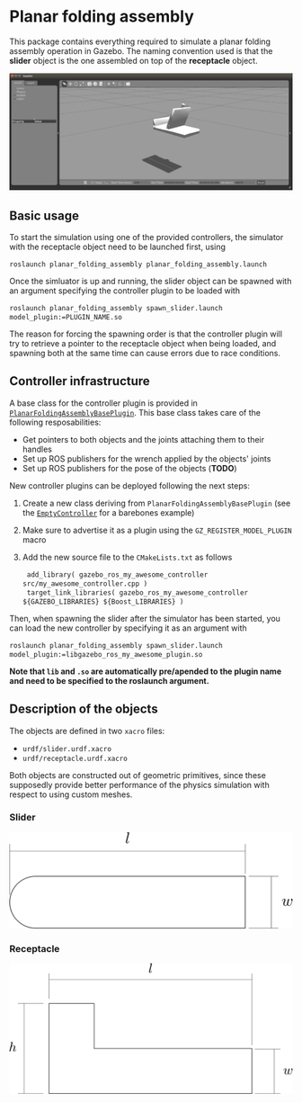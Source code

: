 # Planar folding assembly

This package contains everything required to simulate a planar folding assembly operation in Gazebo.
The naming convention used is that the __slider__ object is the one assembled on top of the __receptacle__ object.

![Simulation screenshot](img/sim_screenshot.bmp)


## Basic usage

To start the simulation using one of the provided controllers, the simulator with the receptacle object need to be launched first, using

```
roslaunch planar_folding_assembly planar_folding_assembly.launch
```

Once the simluator is up and running, the slider object can be spawned with an argument specifying the controller plugin to be loaded with

```
roslaunch planar_folding_assembly spawn_slider.launch model_plugin:=PLUGIN_NAME.so
```

The reason for forcing the spawning order is that the controller plugin will try to retrieve a pointer to the receptacle object when being loaded, and spawning both at the same time can cause errors due to race conditions.

## Controller infrastructure

A base class for the controller plugin is provided in [`PlanarFoldingAssemblyBasePlugin`](src/planar_folding_assembly_base_plugin.h).
This base class takes care of the following resposabilities:

- Get pointers to both objects and the joints attaching them to their handles
- Set up ROS publishers for the wrench applied by the objects' joints
- Set up ROS publishers for the pose of the objects (__TODO__)

New controller plugins can be deployed following the next steps:

1. Create a new class deriving from `PlanarFoldingAssemblyBasePlugin` (see the [`EmptyController`](src/empty_controller.cpp) for a barebones example)
2. Make sure to advertise it as a plugin using the `GZ_REGISTER_MODEL_PLUGIN` macro
3. Add the new source file to the `CMakeLists.txt` as follows

        add_library( gazebo_ros_my_awesome_controller src/my_awesome_controller.cpp )
        target_link_libraries( gazebo_ros_my_awesome_controller ${GAZEBO_LIBRARIES} ${Boost_LIBRARIES} )

Then, when spawning the slider after the simulator has been started, you can load the new controller by specifying it as an argument with

```
roslaunch planar_folding_assembly spawn_slider.launch model_plugin:=libgazebo_ros_my_awesome_plugin.so
```

__Note that `lib` and `.so` are automatically pre/apended to the plugin name and need to be specified to the roslaunch argument.__


## Description of the objects

The objects are defined in two `xacro` files:

- `urdf/slider.urdf.xacro`
- `urdf/receptacle.urdf.xacro`

Both objects are constructed out of geometric primitives, since these supposedly provide better performance of the physics simulation with respect to using custom meshes.

### Slider

![Slider object](img/slider.png)

### Receptacle

![Receptacle object](img/receptacle.png)
